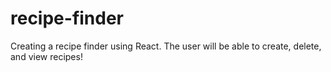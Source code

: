 # recipe-finder

Creating a recipe finder using React. The user will be able to create, delete, and view recipes! 
